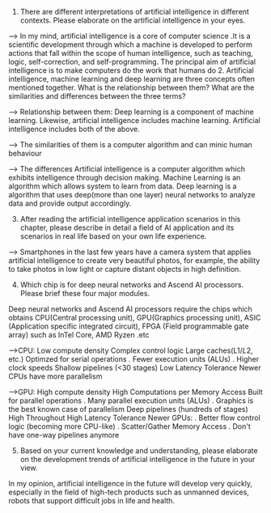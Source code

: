 1. There are different interpretations of artificial intelligence in different contexts. Please elaborate on the artificial intelligence in your eyes.

--> In my mind, artificial intelligence is a core of computer science .It is a scientific development through which a machine is developed to perform actions that fall within the scope of human intelligence, such as teaching, logic, self-correction, and self-programming. The principal aim of artificial intelligence is to make computers do the work that humans do
2. Artificial intelligence, machine learning and deep learning are three concepts often mentioned together. What is the relationship between them? What are the similarities and differences between the three terms?

--> Relationship between them: Deep learning is a component of machine learning. Likewise, artificial intelligence includes machine learning. Artificial intelligence includes both of the above. 

--> The similarities of them is a computer algorithm and can minic human behaviour

--> The differences 
Artificial intelligence is a computer algorithm which exhibits intelligence through decision making.
Machine Learning is an algorithm which allows system to learn from data.
Deep learning is a algorithm that uses deep(more than one layer) neural networks to analyze data and provide output accordingly.

3. After reading the artificial intelligence application scenarios in this chapter, please describe in detail a field of AI application and its scenarios in real life based on your own life experience.

--> Smartphones in the last few years have a camera system that applies artificial intelligence to create very beautiful photos, for example, the ability to take photos in low light or capture distant objects in high definition.

4. Which chip is for deep neural networks and Ascend AI processors. Please brief these four major modules.

Deep neural networks and Ascend AI processors require the chips which obtains CPU(Central processing unit), GPU(Graphics processing unit), ASIC (Application specific integrated circuit), FPGA (Field programmable gate array) such as InTel Core, AMD Ryzen .etc

-->CPU:
Low compute density
Complex control logic
Large caches(L1$/L2$, etc.)
Optimzed for serial operations . Fewer execution units (ALUs) . Higher clock speeds
Shallow pipelines (<30 stages)
Low Latency Tolerance
Newer CPUs have more parallelism

-->GPU:
High compute density
High Computations per Memory Access
Built for parallel operations . Many parallel execution units (ALUs) . Graphics is the best known case of parallelism
Deep pipelines (hundreds of stages)
High Throughout
High Latency Tolerance
Newer GPUs: . Better flow control logic (becoming more CPU-like) . Scatter/Gather Memory Access . Don't have one-way pipelines anymore

5. Based on your current knowledge and understanding, please elaborate on the development trends of artificial intelligence in the future in your view.

In my opinion, artificial intelligence in the future will develop very quickly, especially in the field of high-tech products such as unmanned devices, robots that support difficult jobs in life and health.

